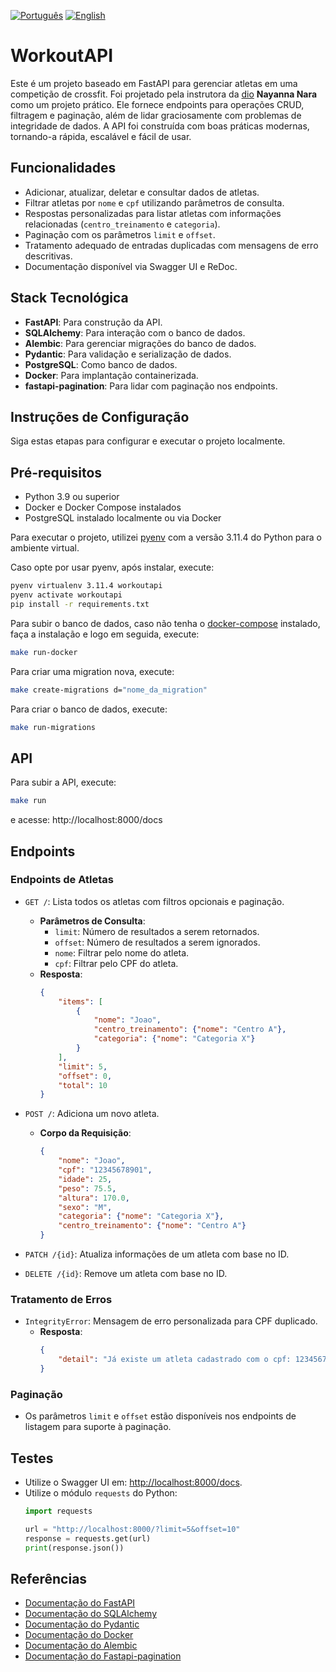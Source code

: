 
[![Português](https://img.shields.io/badge/PT-blue)](README.pt.md)
[![English](https://img.shields.io/badge/EN-blue)](README.md)

# WorkoutAPI

Este é um projeto baseado em FastAPI para gerenciar atletas em uma competição de crossfit. Foi projetado pela instrutora da [dio](https://web.dio.me/home) **Nayanna Nara** como um projeto prático. Ele fornece endpoints para operações CRUD, filtragem e paginação, além de lidar graciosamente com problemas de integridade de dados. A API foi construída com boas práticas modernas, tornando-a rápida, escalável e fácil de usar.

## Funcionalidades

- Adicionar, atualizar, deletar e consultar dados de atletas.
- Filtrar atletas por `nome` e `cpf` utilizando parâmetros de consulta.
- Respostas personalizadas para listar atletas com informações relacionadas (`centro_treinamento` e `categoria`).
- Paginação com os parâmetros `limit` e `offset`.
- Tratamento adequado de entradas duplicadas com mensagens de erro descritivas.
- Documentação disponível via Swagger UI e ReDoc.

## Stack Tecnológica

- **FastAPI**: Para construção da API.
- **SQLAlchemy**: Para interação com o banco de dados.
- **Alembic**: Para gerenciar migrações do banco de dados.
- **Pydantic**: Para validação e serialização de dados.
- **PostgreSQL**: Como banco de dados.
- **Docker**: Para implantação containerizada.
- **fastapi-pagination**: Para lidar com paginação nos endpoints.

## Instruções de Configuração

Siga estas etapas para configurar e executar o projeto localmente.

## Pré-requisitos

- Python 3.9 ou superior
- Docker e Docker Compose instalados
- PostgreSQL instalado localmente ou via Docker

Para executar o projeto, utilizei [pyenv](https://github.com/pyenv/pyenv) com a versão 3.11.4 do Python para o ambiente virtual.

Caso opte por usar pyenv, após instalar, execute:

```bash
pyenv virtualenv 3.11.4 workoutapi
pyenv activate workoutapi
pip install -r requirements.txt
```
Para subir o banco de dados, caso não tenha o [docker-compose](https://docs.docker.com/compose/install/linux/) instalado, faça a instalação e logo em seguida, execute:

```bash
make run-docker
```
Para criar uma migration nova, execute:

```bash
make create-migrations d="nome_da_migration"
```

Para criar o banco de dados, execute:

```bash
make run-migrations
```

## API

Para subir a API, execute:
```bash
make run
```
e acesse: http://localhost:8000/docs

## Endpoints

### Endpoints de Atletas
- `GET /`: Lista todos os atletas com filtros opcionais e paginação.
  - **Parâmetros de Consulta**:
    - `limit`: Número de resultados a serem retornados.
    - `offset`: Número de resultados a serem ignorados.
    - `nome`: Filtrar pelo nome do atleta.
    - `cpf`: Filtrar pelo CPF do atleta.
  - **Resposta**:
    ```json
    {
        "items": [
            {
                "nome": "Joao",
                "centro_treinamento": {"nome": "Centro A"},
                "categoria": {"nome": "Categoria X"}
            }
        ],
        "limit": 5,
        "offset": 0,
        "total": 10
    }
    ```

- `POST /`: Adiciona um novo atleta.
  - **Corpo da Requisição**:
    ```json
    {
        "nome": "Joao",
        "cpf": "12345678901",
        "idade": 25,
        "peso": 75.5,
        "altura": 170.0,
        "sexo": "M",
        "categoria": {"nome": "Categoria X"},
        "centro_treinamento": {"nome": "Centro A"}
    }
    ```

- `PATCH /{id}`: Atualiza informações de um atleta com base no ID.
- `DELETE /{id}`: Remove um atleta com base no ID.

### Tratamento de Erros
- `IntegrityError`: Mensagem de erro personalizada para CPF duplicado.
  - **Resposta**:
    ```json
    {
        "detail": "Já existe um atleta cadastrado com o cpf: 12345678901"
    }
    ```

### Paginação
- Os parâmetros `limit` e `offset` estão disponíveis nos endpoints de listagem para suporte à paginação.

## Testes

- Utilize o Swagger UI em: [http://localhost:8000/docs](http://localhost:8000/docs).
- Utilize o módulo `requests` do Python:
    ```python
    import requests

    url = "http://localhost:8000/?limit=5&offset=10"
    response = requests.get(url)
    print(response.json())
    ```

## Referências

- [Documentação do FastAPI](https://fastapi.tiangolo.com/)
- [Documentação do SQLAlchemy](https://docs.sqlalchemy.org/)
- [Documentação do Pydantic](https://docs.pydantic.dev/)
- [Documentação do Docker](https://docs.docker.com/)
- [Documentação do Alembic](https://alembic.sqlalchemy.org/en/latest/)
- [Documentação do Fastapi-pagination](https://uriyyo-fastapi-pagination.netlify.app/)
